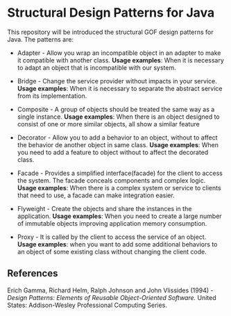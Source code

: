 # Structural Design Patterns for Java

This repository will be introduced the structural GOF design patterns for Java. The patterns are:

- Adapter - Allow you wrap an incompatible object in an adapter to make it compatible with another class. <b>Usage examples</b>: When it is necessary to adapt an object that is incompatible with our system.

- Bridge - Change the service provider without impacts in your service. <b>Usage examples</b>: When it is necessary to separate the abstract service from its implementation.

- Composite - A group of objects should be treated the same way as a single instance. <b>Usage examples</b>: When there is an object designed to consist of one or more similar objects, all show a similar feature

- Decorator - Allow you to add a behavior to an object, without to affect the behavior de another object in same class. <b>Usage examples</b>:
When you need to add a feature to object without to affect the decorated class.

- Facade - Provides a simplified interface(facade) for the client to access the system. The facade conceals components and complex logic. <b>Usage examples</b>: When there is a complex system or service to clients that need to use, a facade can make integration easier.

- Flyweight - Create the objects and share the instances in the application. <b>Usage examples</b>: When you need to create a large number of immutable objects improving application memory consumption.

- Proxy - It is called by the client to access the service of an object. <b>Usage examples</b>: when you want to add some additional behaviors to an object of some existing class without changing the client code.

## References
Erich Gamma, Richard Helm, Ralph Johnson and John Vlissides (1994) - *Design Patterns: Elements of Reusable Object-Oriented Software.*	United States: Addison-Wesley Professional Computing Series.

